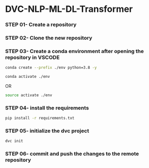 # DVC-NLP-ML-DL-Transformer
### STEP 01- Create a repository 

### STEP 02- Clone the new repository

### STEP 03- Create a conda environment after opening the repository in VSCODE

```bash
conda create --prefix ./env python=3.8 -y
```

```bash
conda activate ./env
```
OR
```bash
source activate ./env
```

### STEP 04- install the requirements
```bash
pip install -r requirements.txt
```

### STEP 05- initialize the dvc project
```bash
dvc init
```

### STEP 06- commit and push the changes to the remote repository
